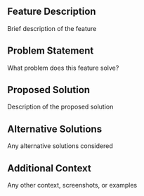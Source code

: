 ## Feature Description
Brief description of the feature

## Problem Statement
What problem does this feature solve?

## Proposed Solution
Description of the proposed solution

## Alternative Solutions
Any alternative solutions considered

## Additional Context
Any other context, screenshots, or examples
